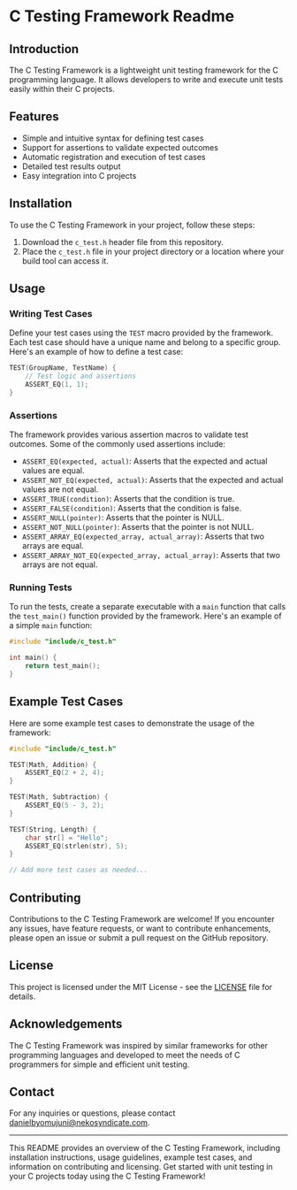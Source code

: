 # C Testing Framework Readme

## Introduction
The C Testing Framework is a lightweight unit testing framework for the C programming language. It allows developers to write and execute unit tests easily within their C projects.

## Features
- Simple and intuitive syntax for defining test cases
- Support for assertions to validate expected outcomes
- Automatic registration and execution of test cases
- Detailed test results output
- Easy integration into C projects

## Installation
To use the C Testing Framework in your project, follow these steps:

1. Download the `c_test.h` header file from this repository.
2. Place the `c_test.h` file in your project directory or a location where your build tool can access it.

## Usage
### Writing Test Cases
Define your test cases using the `TEST` macro provided by the framework. Each test case should have a unique name and belong to a specific group. Here's an example of how to define a test case:

```c
TEST(GroupName, TestName) {
    // Test logic and assertions
    ASSERT_EQ(1, 1);
}
```

### Assertions
The framework provides various assertion macros to validate test outcomes. Some of the commonly used assertions include:
- `ASSERT_EQ(expected, actual)`: Asserts that the expected and actual values are equal.
- `ASSERT_NOT_EQ(expected, actual)`: Asserts that the expected and actual values are not equal.
- `ASSERT_TRUE(condition)`: Asserts that the condition is true.
- `ASSERT_FALSE(condition)`: Asserts that the condition is false.
- `ASSERT_NULL(pointer)`: Asserts that the pointer is NULL.
- `ASSERT_NOT_NULL(pointer)`: Asserts that the pointer is not NULL.
- `ASSERT_ARRAY_EQ(expected_array, actual_array)`: Asserts that two arrays are equal.
- `ASSERT_ARRAY_NOT_EQ(expected_array, actual_array)`: Asserts that two arrays are not equal.

### Running Tests
To run the tests, create a separate executable with a `main` function that calls the `test_main()` function provided by the framework. Here's an example of a simple `main` function:

```c
#include "include/c_test.h"

int main() {
    return test_main();
}
```

## Example Test Cases
Here are some example test cases to demonstrate the usage of the framework:

```c
#include "include/c_test.h"

TEST(Math, Addition) {
    ASSERT_EQ(2 + 2, 4);
}

TEST(Math, Subtraction) {
    ASSERT_EQ(5 - 3, 2);
}

TEST(String, Length) {
    char str[] = "Hello";
    ASSERT_EQ(strlen(str), 5);
}

// Add more test cases as needed...
```

## Contributing
Contributions to the C Testing Framework are welcome! If you encounter any issues, have feature requests, or want to contribute enhancements, please open an issue or submit a pull request on the GitHub repository.

## License
This project is licensed under the MIT License - see the [LICENSE](LICENSE) file for details.

## Acknowledgements
The C Testing Framework was inspired by similar frameworks for other programming languages and developed to meet the needs of C programmers for simple and efficient unit testing.

## Contact
For any inquiries or questions, please contact danielbyomujuni@nekosyndicate.com.

---

This README provides an overview of the C Testing Framework, including installation instructions, usage guidelines, example test cases, and information on contributing and licensing. Get started with unit testing in your C projects today using the C Testing Framework!
